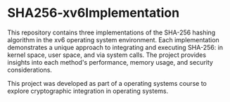 # SHA256-xv6Implementation

This repository contains three implementations of the SHA-256 hashing algorithm in the xv6 operating system environment. 
Each implementation demonstrates a unique approach to integrating and executing SHA-256: in kernel space, user space, and via system calls. 
The project provides insights into each method's performance, memory usage, and security considerations.

This project was developed as part of a operating systems course to explore cryptographic integration in operating systems.

